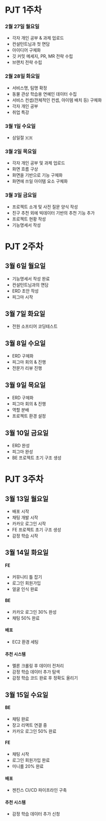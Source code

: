 # PJT 1주차

### 2월 27일 월요일

- 각자 개인 공부 & 과제 업로드
- 컨설턴트님과 첫 면담
- 아이디어 구체화
- 깃 커밋 메세지, PR, MR 전략 수립
- 브랜치 전략 수립

### 2월 28일 화요일

- 서비스명, 팀명 확정
- 동물 관상 학습용 연예인 데이터 수집
- 서비스 컨셉(전체적인 컨셉, 아이템 배치 등) 구체화
- 각자 개인  공부
- 취업 특강

### 3월 1일 수요일
- 삼일절 :kr:

### 3월 2일 목요일

- 각자 개인 공부 및 과제 업로드
- 화면 흐름 구상
- 화면을 기반으로 기능 구체화
- 화면에 쓰일 아이템 요소 구체화

### 3월 3일 금요일

- 프로젝트 소개 및 사전 질문 양식 작성
- 친구 추천 외에 빅데이터 기반의 추천 기능 추가
- 프로젝트 현황 작성
- 기능명세서 작성

# PJT 2주차

## 3월 6일 월요일
- 기능명세서 작성 완료
- 컨설턴트님과의 면담
- ERD 초안 작성
- 피그마 시작

## 3월 7일 화요일
- 전원 소프티어 코딩테스트

## 3월 8일 수요일
- ERD 구체화
- 피그마 회의 & 진행
- 전문가 리뷰 진행

## 3월 9일 목요일
- ERD 구체화
- 피그마 회의 & 진행
- 역할 분배
- 프로젝트 환경 설정

## 3월 10일 금요일
- ERD 완성
- 피그마 완성
- BE 프로젝트 초기 구조 생성

# PJT 3주차

## 3월 13일 월요일
- 배포 시작
- 채팅 개발 시작
- 카카오 로그인 시작
- FE 프로젝트 초기 구조 생성
- 감정 학습 시작

## 3월 14일 화요일
#### FE
- 커뮤니티 틀 잡기
- 로그인 회원가입
- 얼굴 인식 완료

#### BE
- 카카오 로그인 30% 완성
- 채팅 50% 완료

#### 배포
- EC2 환경 세팅

#### 추천 시스템
- 멜론 크롤링 후 데이터 전처리
- 감정 학습 데이터 추가 탐색
- 감정 학습 코드 완료 후 정확도 올리기

## 3월 15일 수요일

#### BE
- 채팅 완료
- 장고 리액트 연결 중
- 카카오 로그인 50% 완료

#### FE
- 채팅 시작
- 로그인 회원가입 완료
- 미니룸 20% 완료

#### 배포
- 젠킨스 CI/CD 파이프라인 구축

#### 추천 시스템
- 감정 학습 데이터 추가 신청
